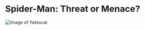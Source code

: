 # Spider-Man: Threat or Menace?
![Image of Yaktocat](https://octodex.github.com/images/yaktocat.png)
